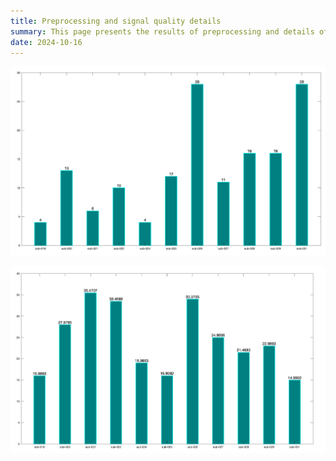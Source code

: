 ```yaml
---
title: Preprocessing and signal quality details
summary: This page presents the results of preprocessing and details of signal quality for restingstate, posttest data.
date: 2024-10-16
---
```



![Channel rejection barchart](channelrej_barchart.png "Figure 1: An overview of the number of channels rejected per participant for **Posttest Restingstate1**. For those participants with a high number of rejected channels, a topography presents the localisation of those channels rejected.")

![Time interval rejection barchart](totaltimerej_barchart.png "Figure 2: A summary of the total rejected time (in seconds) per participant for 11 participants (Resting-state 1, Posttest). The total rejected time for each participant is presented above each bar. This corresponds to the data rejected during the pre-MWF extreme data rejection. ")